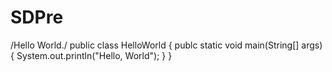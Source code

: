 # SDPre

/Hello World./
public class HelloWorld {
  publc static void main(String[] args) {
    System.out.println("Hello, World");
  }
}
